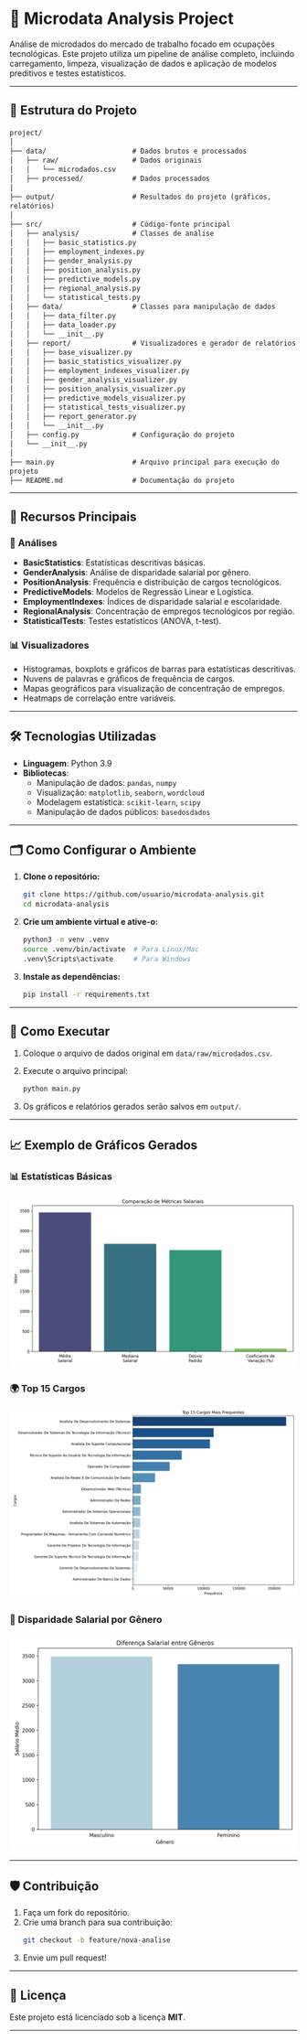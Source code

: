 

# 🧮 **Microdata Analysis Project**

Análise de microdados do mercado de trabalho focado em ocupações tecnológicas. Este projeto utiliza um pipeline de análise completo, incluindo carregamento, limpeza, visualização de dados e aplicação de modelos preditivos e testes estatísticos.

---

## 📂 **Estrutura do Projeto**

```plaintext
project/
│
├── data/                     # Dados brutos e processados
│   ├── raw/                  # Dados originais
│   │   └── microdados.csv
│   ├── processed/            # Dados processados
│
├── output/                   # Resultados do projeto (gráficos, relatórios)
│
├── src/                      # Código-fonte principal
│   ├── analysis/             # Classes de análise
│   │   ├── basic_statistics.py
│   │   ├── employment_indexes.py
│   │   ├── gender_analysis.py
│   │   ├── position_analysis.py
│   │   ├── predictive_models.py
│   │   ├── regional_analysis.py
│   │   └── statistical_tests.py
│   ├── data/                 # Classes para manipulação de dados
│   │   ├── data_filter.py
│   │   ├── data_loader.py
│   │   └── __init__.py
│   ├── report/               # Visualizadores e gerador de relatórios
│   │   ├── base_visualizer.py
│   │   ├── basic_statistics_visualizer.py
│   │   ├── employment_indexes_visualizer.py
│   │   ├── gender_analysis_visualizer.py
│   │   ├── position_analysis_visualizer.py
│   │   ├── predictive_models_visualizer.py
│   │   ├── statistical_tests_visualizer.py
│   │   ├── report_generator.py
│   │   └── __init__.py
│   ├── config.py             # Configuração do projeto
│   └── __init__.py
│
├── main.py                   # Arquivo principal para execução do projeto
├── README.md                 # Documentação do projeto
```

---

## 🚀 **Recursos Principais**

### 🧩 **Análises**
- **BasicStatistics**: Estatísticas descritivas básicas.
- **GenderAnalysis**: Análise de disparidade salarial por gênero.
- **PositionAnalysis**: Frequência e distribuição de cargos tecnológicos.
- **PredictiveModels**: Modelos de Regressão Linear e Logística.
- **EmploymentIndexes**: Índices de disparidade salarial e escolaridade.
- **RegionalAnalysis**: Concentração de empregos tecnológicos por região.
- **StatisticalTests**: Testes estatísticos (ANOVA, t-test).

### 📊 **Visualizadores**
- Histogramas, boxplots e gráficos de barras para estatísticas descritivas.
- Nuvens de palavras e gráficos de frequência de cargos.
- Mapas geográficos para visualização de concentração de empregos.
- Heatmaps de correlação entre variáveis.

---

## 🛠️ **Tecnologias Utilizadas**

- **Linguagem**: Python 3.9
- **Bibliotecas**:
  - Manipulação de dados: `pandas`, `numpy`
  - Visualização: `matplotlib`, `seaborn`, `wordcloud`
  - Modelagem estatística: `scikit-learn`, `scipy`
  - Manipulação de dados públicos: `basedosdados`

---

## 🗂️ **Como Configurar o Ambiente**

1. **Clone o repositório:**
   ```bash
   git clone https://github.com/usuario/microdata-analysis.git
   cd microdata-analysis
   ```

2. **Crie um ambiente virtual e ative-o:**
   ```bash
   python3 -m venv .venv
   source .venv/bin/activate  # Para Linux/Mac
   .venv\Scripts\activate     # Para Windows
   ```

3. **Instale as dependências:**
   ```bash
   pip install -r requirements.txt
   ```

---

## 🔑 **Como Executar**

1. Coloque o arquivo de dados original em `data/raw/microdados.csv`.

2. Execute o arquivo principal:
   ```bash
   python main.py
   ```

3. Os gráficos e relatórios gerados serão salvos em `output/`.

---

## 📈 **Exemplo de Gráficos Gerados**

### 📊 Estatísticas Básicas
![Gráfico de métricas salariais](output/metrics_bar_chart.png)

### 🌍 Top 15 Cargos
![Mapa de concentração regional](output/top_15_positions.png)

### 📑 Disparidade Salarial por Gênero
![Gráfico de disparidade por gênero](output/gender_salary_gap.png)

---

## 🛡️ **Contribuição**

1. Faça um fork do repositório.
2. Crie uma branch para sua contribuição:
   ```bash
   git checkout -b feature/nova-analise
   ```
3. Envie um pull request!

---

## 📜 **Licença**

Este projeto está licenciado sob a licença **MIT**.

---
